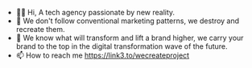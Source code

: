 - 👋🏾 Hi, A tech agency passionate by new reality.
- 👀 We don't follow conventional marketing patterns, we destroy and recreate them.
- 🌱 We know what will transform and lift a brand higher, we carry your brand to the top in the digital transformation wave of the future.
- 📫 How to reach me https://link3.to/wecreateproject




<!---
wecreateproject/wecreateproject is a ✨ special ✨ repository because its `README.md` (this file) appears on your GitHub profile.
You can click the Preview link to take a look at your changes.
--->
